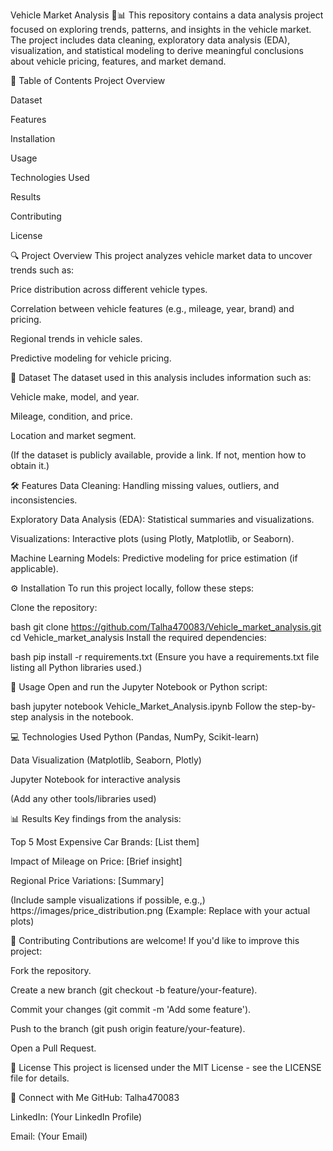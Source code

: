 Vehicle Market Analysis 🚗📊
This repository contains a data analysis project focused on exploring trends, patterns, and insights in the vehicle market. The project includes data cleaning, exploratory data analysis (EDA), visualization, and statistical modeling to derive meaningful conclusions about vehicle pricing, features, and market demand.

📌 Table of Contents
Project Overview

Dataset

Features

Installation

Usage

Technologies Used

Results

Contributing

License

🔍 Project Overview
This project analyzes vehicle market data to uncover trends such as:

Price distribution across different vehicle types.

Correlation between vehicle features (e.g., mileage, year, brand) and pricing.

Regional trends in vehicle sales.

Predictive modeling for vehicle pricing.

📂 Dataset
The dataset used in this analysis includes information such as:

Vehicle make, model, and year.

Mileage, condition, and price.

Location and market segment.

(If the dataset is publicly available, provide a link. If not, mention how to obtain it.)

🛠 Features
Data Cleaning: Handling missing values, outliers, and inconsistencies.

Exploratory Data Analysis (EDA): Statistical summaries and visualizations.

Visualizations: Interactive plots (using Plotly, Matplotlib, or Seaborn).

Machine Learning Models: Predictive modeling for price estimation (if applicable).

⚙ Installation
To run this project locally, follow these steps:

Clone the repository:

bash
git clone https://github.com/Talha470083/Vehicle_market_analysis.git
cd Vehicle_market_analysis
Install the required dependencies:

bash
pip install -r requirements.txt
(Ensure you have a requirements.txt file listing all Python libraries used.)

🚀 Usage
Open and run the Jupyter Notebook or Python script:

bash
jupyter notebook Vehicle_Market_Analysis.ipynb
Follow the step-by-step analysis in the notebook.

💻 Technologies Used
Python (Pandas, NumPy, Scikit-learn)

Data Visualization (Matplotlib, Seaborn, Plotly)

Jupyter Notebook for interactive analysis

(Add any other tools/libraries used)

📊 Results
Key findings from the analysis:

Top 5 Most Expensive Car Brands: [List them]

Impact of Mileage on Price: [Brief insight]

Regional Price Variations: [Summary]

(Include sample visualizations if possible, e.g.,)
https://images/price_distribution.png (Example: Replace with your actual plots)

🤝 Contributing
Contributions are welcome! If you'd like to improve this project:

Fork the repository.

Create a new branch (git checkout -b feature/your-feature).

Commit your changes (git commit -m 'Add some feature').

Push to the branch (git push origin feature/your-feature).

Open a Pull Request.

📜 License
This project is licensed under the MIT License - see the LICENSE file for details.

🔗 Connect with Me
GitHub: Talha470083

LinkedIn: (Your LinkedIn Profile)

Email: (Your Email)
